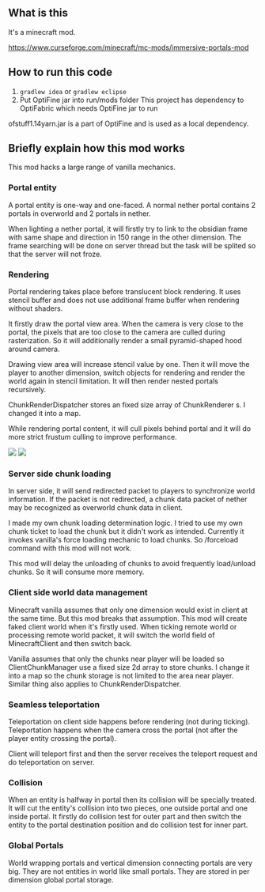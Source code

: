 ## What is this
It's a minecraft mod.

https://www.curseforge.com/minecraft/mc-mods/immersive-portals-mod

## How to run this code
1. ```gradlew idea``` or ```gradlew eclipse```
2. Put OptiFine jar into run/mods folder
This project has dependency to OptiFabric which needs OptiFine jar to run

ofstuff1.14yarn.jar is a part of OptiFine and is used as a local dependency.

## Briefly explain how this mod works

This mod hacks a large range of vanilla mechanics.

### Portal entity
A portal entity is one-way and one-faced.
A normal nether portal contains 2 portals in overworld and 2 portals in nether.

When lighting a nether portal, it will firstly try to link to the obsidian
 frame with same shape and direction in 150 range in the other dimension.
The frame searching will be done on server thread but the task will be splited so
 that the server will not froze.

### Rendering
Portal rendering takes place before translucent block rendering.
It uses stencil buffer and does not use additional frame buffer when rendering without shaders.

It firstly draw the portal view area.
When the camera is very close to the portal,
the pixels that are too close to the camera are culled during rasterization.
So it will additionally render a small pyramid-shaped hood around camera.

Drawing view area will increase stencil value by one.
Then it will move the player to another dimension, switch objects for rendering 
and render the world again in stencil limitation.
It will then render nested portals recursively.

ChunkRenderDispatcher stores an fixed size array of ChunkRenderer s.
I changed it into a map.

While rendering portal content, it will cull pixels behind portal and it
will do more strict frustum culling to improve performance.

![](https://i.ibb.co/tHJv6ZH/2019-09-05-17-10-47.png)
![](https://i.ibb.co/y8JVVxH/2019-09-05-17-10-53.png)

### Server side chunk loading

In server side, it will send redirected packet to players to synchronize world information.
If the packet is not redirected, a chunk data packet of nether may be recognized as overworld chunk data in client.

I made my own chunk loading determination logic.
I tried to use my own chunk ticket to load the chunk but it didn't work as intended.
Currently it invokes vanilla's force loading mechanic to load chunks.
So /forceload command with this mod will not work.

This mod will delay the unloading of chunks to avoid frequently load/unload chunks.
 So it will consume more memory.

### Client side world data management
Minecraft vanilla assumes that only one dimension would exist in client at the same time.
But this mod breaks that assumption.
This mod will create faked client world when it's firstly used.
When ticking remote world or processing remote world packet, it will switch the world field of
MinecraftClient and then switch back.

Vanilla assumes that only the chunks near player will be loaded so ClientChunkManager
use a fixed size 2d array to store chunks.
I change it into a map so the chunk storage is not limited to the area near player.
Similar thing also applies to ChunkRenderDispatcher.

### Seamless teleportation
Teleportation on client side happens before rendering (not during ticking).
Teleportation happens when the camera cross the portal (not after the player entity crossing the portal).

Client will teleport first and then the server receives the teleport request and do teleportation on server.

### Collision
When an entity is halfway in portal then its collision will be specially treated.
It will cut the entity's collision into two pieces, one outside portal and one inside portal.
It firstly do collision test for outer part and then
 switch the entity to the portal destination position and do collision test for inner part.
 
### Global Portals
World wrapping portals and vertical dimension connecting portals are very big.
They are not entities in world like small portals.
They are stored in per dimension global portal storage.